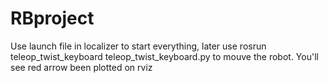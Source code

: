 # RBproject
Use launch file in localizer to start everything, later use rosrun teleop_twist_keyboard teleop_twist_keyboard.py to mouve the robot. You'll see red arrow been plotted on rviz
